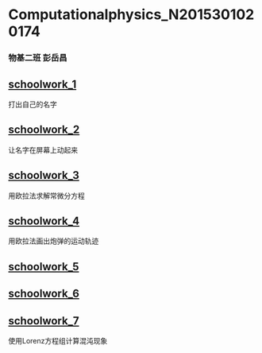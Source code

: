 # Computationalphysics_N2015301020174
### 物基二班 彭岳昌
## [schoolwork_1](https://github.com/pycll/computationalphysics_N2015301020174/blob/master/schoolwork_1.py)
打出自己的名字
## [schoolwork_2](https://github.com/pycll/computationalphysics_N2015301020174/blob/master/schoolwork_2.py)
让名字在屏幕上动起来
## [schoolwork_3](https://github.com/pycll/computationalphysics_N2015301020174/tree/master/schoolwork_3)
用欧拉法求解常微分方程
## [schoolwork_4](https://github.com/pycll/computationalphysics_N2015301020174/tree/master/schoolwork_4)
用欧拉法画出炮弹的运动轨迹
## [schoolwork_5](https://github.com/pycll/computationalphysics_N2015301020174/tree/master/schoolwork_5)
## [schoolwork_6](https://github.com/pycll/computationalphysics_N2015301020174/blob/master/schoolwork_6)
## [schoolwork_7](https://github.com/pycll/computationalphysics_N2015301020174/blob/master/schoolwork_7/README.md)
使用Lorenz方程组计算混沌现象
